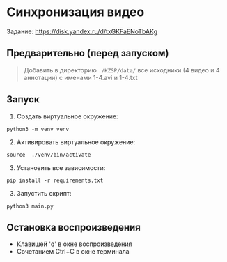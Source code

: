 # Синхронизация видео

Задание: https://disk.yandex.ru/d/txGKFaENoTbAKg

## Предварительно (перед запуском)

> Добавить в директорию `./KZSP/data/` все исходники (4 видео и 4 аннотации) с именами 1-4.avi и 1-4.txt

## Запуск

1) Создать виртуальное окружение:
```shell
python3 -m venv venv
```
2) Активировать виртуальное окружение:
```shell
source  ./venv/bin/activate
```
3) Установить все зависимости:
```shell
pip install -r requirements.txt
```
3) Запустить скрипт:
```shell
python3 main.py
```

## Остановка воспроизведения
- Клавишей 'q' в окне воспроизведения
- Сочетанием Ctrl+C в окне терминала
